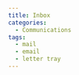 ```yaml
---
title: Inbox
categories:
  - Communications
tags:
  - mail
  - email
  - letter tray
---
```

